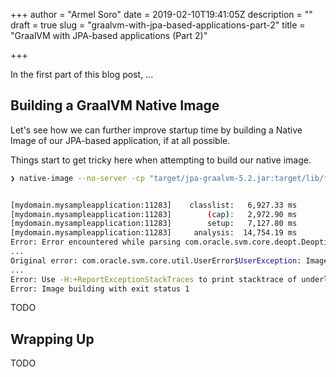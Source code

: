 +++
author = "Armel Soro"
date = 2019-02-10T19:41:05Z
description = ""
draft = true
slug = "graalvm-with-jpa-based-applications-part-2"
title = "GraalVM with JPA-based applications (Part 2)"

+++


In the first part of this blog post, ...

## Building a GraalVM Native Image

Let's see how we can further improve startup time by building a Native Image of our JPA-based application, if at all possible.

Things start to get tricky here when attempting to build our native image.

```bash
❯ native-image --no-server -cp "target/jpa-graalvm-5.2.jar:target/lib/*" mydomain.MySampleApplication


[mydomain.mysampleapplication:11283]    classlist:   6,927.33 ms                                                                                                                  
[mydomain.mysampleapplication:11283]        (cap):   2,972.90 ms
[mydomain.mysampleapplication:11283]        setup:   7,127.80 ms                                                                                                                  
[mydomain.mysampleapplication:11283]     analysis:  14,754.19 ms                                                                                                                  
Error: Error encountered while parsing com.oracle.svm.core.deopt.DeoptimizationSupport.get()                                                                                      
...
Original error: com.oracle.svm.core.util.UserError$UserException: ImageSingletons do not contain key com.oracle.svm.core.deopt.DeoptimizationSupport
...
Error: Use -H:+ReportExceptionStackTraces to print stacktrace of underlying exception
Error: Image building with exit status 1
```

TODO

## Wrapping Up

TODO

